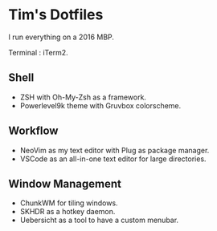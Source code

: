 # Tim's Dotfiles

I run everything on a 2016 MBP.

Terminal : iTerm2.

## Shell
- ZSH with Oh-My-Zsh as a framework.  
- Powerlevel9k theme with Gruvbox colorscheme.

## Workflow

- NeoVim as my text editor with Plug as package manager.
- VSCode as an all-in-one text editor for large directories.

## Window Management
 
 - ChunkWM for tiling windows.
 - SKHDR as a hotkey daemon.
 - Uebersicht as a tool to have a custom menubar.
